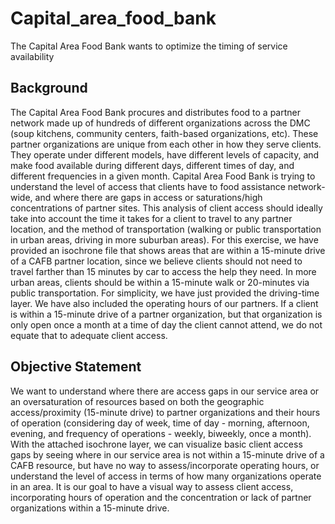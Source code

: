 # Capital_area_food_bank
The Capital Area Food Bank wants to optimize the timing of service availability


## Background
The Capital Area Food Bank procures and distributes food to a partner network made up of hundreds of different organizations across the DMC (soup kitchens, community centers, faith-based organizations, etc). These partner organizations are unique from each other in how they serve clients. They operate under different models, have different levels of capacity, and make food available during different days, different times of day, and different frequencies in a given month. Capital Area Food Bank is trying to understand the level of access that clients have to food assistance network-wide, and where there are gaps in access or saturations/high concentrations of partner sites. This analysis of client access should ideally take into account the time it takes for a client to travel to any partner location, and the method of transportation (walking or public transportation in urban areas, driving in more suburban areas). For this exercise, we have provided an isochrone file that shows areas that are within a 15-minute drive of a CAFB partner location, since we believe clients should not need to travel farther than 15 minutes by car to access the help they need. In more urban areas, clients should be within a 15-minute walk or 20-minutes via public transportation. For simplicity, we have just provided the driving-time layer. We have also included the operating hours of our partners. If a client is within a 15-minute drive of a partner organization, but that organization is only open once a month at a time of day the client cannot attend, we do not equate that to adequate client access.

## Objective Statement
We want to understand where there are access gaps in our service area or an oversaturation of resources based on both the geographic access/proximity (15-minute drive) to partner organizations and their hours of operation (considering day of week, time of day - morning, afternoon, evening, and frequency of operations - weekly, biweekly, once a month). With the attached isochrone layer, we can visualize basic client access gaps by seeing where in our service area is not within a 15-minute drive of a CAFB resource, but have no way to assess/incorporate operating hours, or understand the level of access in terms of how many organizations operate in an area. It is our goal to have a visual way to assess client access, incorporating hours of operation and the concentration or lack of partner organizations within a 15-minute drive.

